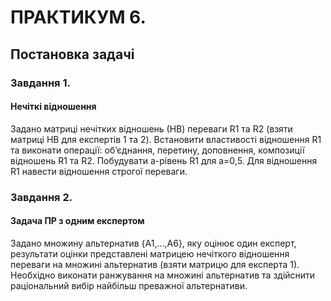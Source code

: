 # ПРАКТИКУМ 6.

## Постановка задачі

### Завдання 1.

#### Нечіткі відношення

Задано матриці нечітких відношень (НВ) переваги R1 та R2 (взяти матриці НВ для експертів 1 та 2). Встановити властивості
відношення R1 та виконати операції: об’єднання, перетину, доповнення, композиції відношень R1 та R2. Побудувати a-рівень
R1 для a=0,5. Для відношення R1 навести відношення строгої переваги.

### Завдання 2.

#### Задача ПР з одним експертом

Задано множину альтернатив {A1,…,A6}, яку оцінює один експерт, результати оцінки представлені матрицею нечіткого
відношення переваги на множині альтернатив (взяти матрицю для експерта 1). Необхідно виконати ранжування на множині
альтернатив та здійснити раціональний вибір найбільш преважної альтернативи.